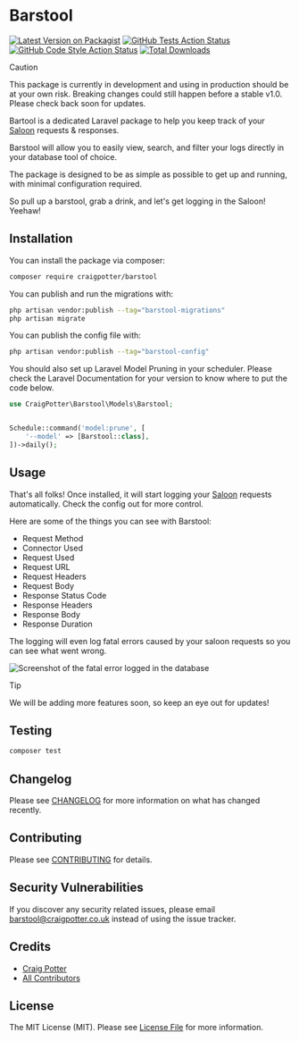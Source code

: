 # Barstool 

[![Latest Version on Packagist](https://img.shields.io/packagist/v/craigpotter/barstool.svg?style=flat-square)](https://packagist.org/packages/craigpotter/barstool)
[![GitHub Tests Action Status](https://img.shields.io/github/actions/workflow/status/craigpotter/barstool/run-tests.yml?branch=main&label=tests&style=flat-square)](https://github.com/craigpotter/barstool/actions?query=workflow%3Arun-tests+branch%3Amain)
[![GitHub Code Style Action Status](https://img.shields.io/github/actions/workflow/status/craigpotter/barstool/fix-php-code-style-issues.yml?branch=main&label=code%20style&style=flat-square)](https://github.com/craigpotter/barstool/actions?query=workflow%3A"Fix+PHP+code+style+issues"+branch%3Amain)
[![Total Downloads](https://img.shields.io/packagist/dt/craigpotter/barstool.svg?style=flat-square)](https://packagist.org/packages/craigpotter/barstool)

> [!CAUTION]
> This package is currently in development and using in production should be at your own risk. 
> Breaking changes could still happen before a stable v1.0. Please check back soon for updates.

Bartool is a dedicated Laravel package to help you keep track of your [Saloon](https://github.com/saloonphp/saloon) requests & responses.

Barstool will allow you to easily view, search, and filter your logs directly in your database tool of choice.

The package is designed to be as simple as possible to get up and running, with minimal configuration required.

So pull up a barstool, grab a drink, and let's get logging in the Saloon! Yeehaw!

## Installation

You can install the package via composer:

```bash
composer require craigpotter/barstool
```

You can publish and run the migrations with:

```bash
php artisan vendor:publish --tag="barstool-migrations"
php artisan migrate
```

You can publish the config file with:

```bash
php artisan vendor:publish --tag="barstool-config"
```

You should also set up Laravel Model Pruning in your scheduler. Please check the Laravel Documentation for your version to know where to put the code below. 
```php
use CraigPotter\Barstool\Models\Barstool;


Schedule::command('model:prune', [
    '--model' => [Barstool::class],
])->daily();
```

## Usage

That's all folks! 
Once installed, it will start logging your [Saloon](https://github.com/saloonphp/saloon) requests automatically.
Check the config out for more control. 

Here are some of the things you can see with Barstool:
- Request Method
- Connector Used
- Request Used
- Request URL
- Request Headers
- Request Body
- Response Status Code
- Response Headers
- Response Body
- Response Duration

The logging will even log fatal errors caused by your saloon requests so you can see what went wrong.
<p><img src="/art/fatal_error.png" alt="Screenshot of the fatal error logged in the database"></p>

> [!TIP]
> We will be adding more features soon, so keep an eye out for updates!


## Testing

```bash
composer test
```

## Changelog

Please see [CHANGELOG](CHANGELOG.md) for more information on what has changed recently.

## Contributing

Please see [CONTRIBUTING](./.github/CONTRIBUTING.md) for details.

## Security Vulnerabilities

If you discover any security related issues, please email barstool@craigpotter.co.uk instead of using the issue tracker.

## Credits

- [Craig Potter](https://github.com/craigpotter)
- [All Contributors](../../contributors)

## License

The MIT License (MIT). Please see [License File](LICENSE.md) for more information.
